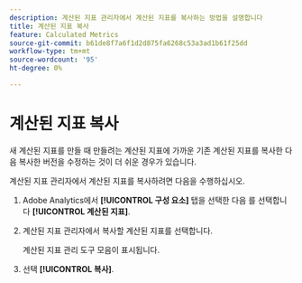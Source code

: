 ```yaml
---
description: 계산된 지표 관리자에서 계산된 지표를 복사하는 방법을 설명합니다
title: 계산된 지표 복사
feature: Calculated Metrics
source-git-commit: b61de8f7a6f1d2d875fa6268c53a3ad1b61f25dd
workflow-type: tm+mt
source-wordcount: '95'
ht-degree: 0%

---
```


# 계산된 지표 복사

새 계산된 지표를 만들 때 만들려는 계산된 지표에 가까운 기존 계산된 지표를 복사한 다음 복사한 버전을 수정하는 것이 더 쉬운 경우가 있습니다.

계산된 지표 관리자에서 계산된 지표를 복사하려면 다음을 수행하십시오.

1. Adobe Analytics에서 **[!UICONTROL 구성 요소]** 탭을 선택한 다음 를 선택합니다 **[!UICONTROL 계산된 지표]**.

1. 계산된 지표 관리자에서 복사할 계산된 지표를 선택합니다.

   계산된 지표 관리 도구 모음이 표시됩니다.

1. 선택 **[!UICONTROL 복사]**.
